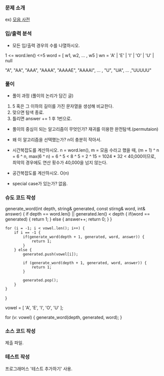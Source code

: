 ### 문제 소개
ex) [모음 사전](https://school.programmers.co.kr/learn/courses/30/lessons/84512?language=cpp)

### 입/출력 분석
- 모든 입/출력 경우의 수를 나열하시오.

1 <= word.len() <=5
word = [ w1, w2, ... , w5 ]
wn = 'A' | 'E' | 'I' | 'O' | 'U' | null

"A", "AA", "AAA", "AAAA", "AAAAE",
"AAAAI", ... , "U", "UA", ... ,"UUUUU"

### 풀이
- 풀이 과정 (풀이의 논리가 담긴 글)

1. 5 혹은 그 이하의 길이를 가진 문자열을 생성해 비교한다.
2. 맞으면 탐색 종료.
3. 틀리면 answer += 1 후 1번으로.

- 풀이의 중심이 되는 알고리즘이 무엇인가?
재귀를 이용한 완전탐색.(permutaion)

- 왜 이 알고리즘을 선택했는가?
n이 충분히 작아서.

- 시간복잡도를 계산하시오.
n = word.len(), m = 모음 수라고 했을 때, (m + 1) ^ n = 6 ^ n,
max(6 ^ n) = 6 ^ 5 < 8 ^ 5 = 2 ^ 15 = 1024 * 32 < 40,000이므로,
최악의 경우에도 연산 횟수가 40,000을 넘지 않는다.

- 공간복잡도를 계산하시오. O(n)

- special case가 있는가?
없음.

### 슈도 코드 작성


generate_word(int depth, string& generated, const stirng& word, int& answer) {
	if depth == word.len() || generated.len() < depth {
		if(word == generated) {
			return 1;
		} else {
			answer++;
			return 0;
		}
	}

	for (i = -1; i < vowel.len(); i++) {
		if i == -1 {
			if(generate_word(depth + 1, generated, word, answer)) {
				return 1;
			}
		} else {
			generated.push(vowel[i]);

			if (generate_word(depth + 1, generated, word, answer)) {
				return 1;
			}
			
			generated.pop();
		}
	}
}

vowel = [ 'A', 'E', 'I', 'O', 'U' ];

for (v: vowel) {
	generate_word(depth, generated, word);
}


### 소스 코드 작성
제출 파일.

### 테스트 작성
프로그래머스 '테스트 추가하기' 사용.

